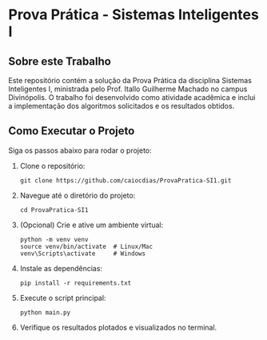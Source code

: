 # Prova Prática - Sistemas Inteligentes I

## Sobre este Trabalho
Este repositório contém a solução da Prova Prática da disciplina Sistemas Inteligentes I, ministrada pelo Prof. Itallo Guilherme Machado no campus Divinópolis. O trabalho foi desenvolvido como atividade acadêmica e inclui a implementação dos algoritmos solicitados e os resultados obtidos.

## Como Executar o Projeto
Siga os passos abaixo para rodar o projeto:

1. Clone o repositório:
   ```
   git clone https://github.com/caiocdias/ProvaPratica-SI1.git
   ```
2. Navegue até o diretório do projeto:
   ```
   cd ProvaPratica-SI1
   ```
3. (Opcional) Crie e ative um ambiente virtual:
   ```
   python -m venv venv
   source venv/bin/activate  # Linux/Mac
   venv\Scripts\activate     # Windows
   ```
4. Instale as dependências:
   ```
   pip install -r requirements.txt
   ```
5. Execute o script principal:
   ```
   python main.py
   ```
6. Verifique os resultados plotados e visualizados no terminal.